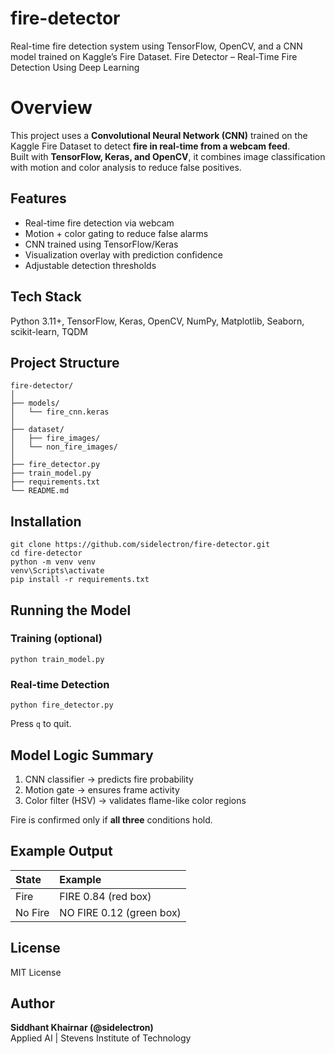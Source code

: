 # fire-detector
Real-time fire detection system using TensorFlow, OpenCV, and a CNN model trained on Kaggle’s Fire Dataset.
Fire Detector – Real-Time Fire Detection Using Deep Learning  

# Overview  
This project uses a **Convolutional Neural Network (CNN)** trained on the Kaggle Fire Dataset to detect **fire in real-time from a webcam feed**.  
Built with **TensorFlow, Keras, and OpenCV**, it combines image classification with motion and color analysis to reduce false positives.  

##  Features  
- Real-time fire detection via webcam  
- Motion + color gating to reduce false alarms  
- CNN trained using TensorFlow/Keras  
- Visualization overlay with prediction confidence  
- Adjustable detection thresholds  

##  Tech Stack  
Python 3.11+, TensorFlow, Keras, OpenCV, NumPy, Matplotlib, Seaborn, scikit-learn, TQDM  

##  Project Structure  
```
fire-detector/
│
├── models/
│   └── fire_cnn.keras
│
├── dataset/
│   ├── fire_images/
│   └── non_fire_images/
│
├── fire_detector.py
├── train_model.py
├── requirements.txt
└── README.md
```

##  Installation  
```
git clone https://github.com/sidelectron/fire-detector.git
cd fire-detector
python -m venv venv
venv\Scripts\activate
pip install -r requirements.txt
```

##  Running the Model  
### Training (optional)
```
python train_model.py
```
### Real-time Detection
```
python fire_detector.py
```

Press `q` to quit.  

##  Model Logic Summary  
1. CNN classifier → predicts fire probability  
2. Motion gate → ensures frame activity  
3. Color filter (HSV) → validates flame-like color regions  

Fire is confirmed only if **all three** conditions hold.  

##  Example Output  
| State | Example |
|:------|:---------|
|  Fire | FIRE 0.84 (red box) |
|  No Fire | NO FIRE 0.12 (green box) |

## License  
MIT License  

##  Author  
**Siddhant Khairnar (@sidelectron)**  
Applied AI | Stevens Institute of Technology

